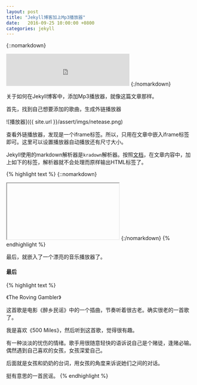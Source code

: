 ```yaml
---
layout: post
title: "Jekyll博客加上Mp3播放器"
date:   2016-09-25 10:00:00 +0800
categories: jekyll
---
```


{::nomarkdown}
<iframe frameborder="no" border="0" marginwidth="0" marginheight="0" width=330 height=86 src="http://music.163.com/outchain/player?type=2&id=27759604&auto=0&height=66">
</iframe>
{:/nomarkdown}

关于如何在Jekyll博客中，添加Mp3播放器，就像这篇文章那样。

首先，找到自己想要添加的歌曲，生成外链播放器

![播放器]({{ site.url }}/assert/imgs/netease.png)


查看外链播放器，发现是一个iframe标签。所以，只用在文章中嵌入iframe标签即可。这里可以设置播放器自动播放还有尺寸大小。

Jekyll使用的markdown解析器是`kradown`解析器。按照[文档](http://kramdown.gettalong.org/syntax.html)，在文章内容中，加上如下的标签，解析器就不会处理而原样输出HTML标签了。

{% highlight text %}
{::nomarkdown}
<iframe></iframe>
{:/nomarkdown}
{% endhighlight %}

最后，就嵌入了一个漂亮的音乐播放器了。

#### 最后

{% highlight text %}

《The Roving Gambler》

这首歌是电影《醉乡民谣》中的一个插曲，节奏听着很古老。确实很老的一首歌了。

我是喜欢《500 Miles》，然后听到这首歌，觉得很有趣。

有一种淡淡的忧伤的情绪。歌手用很随意轻快的语诉说自己是个赌徒，逢赌必输。偶然遇到自己喜欢的女孩，女孩深爱自己。

后面就是女孩和奶奶的台词，用女孩的角度来诉说她们之间的对话。

挺有意思的一首民谣。
{% endhighlight %}
